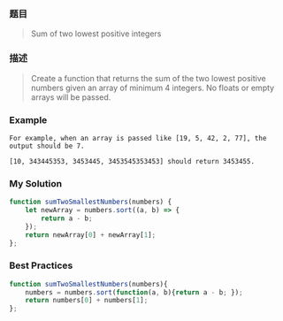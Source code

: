 ### 题目
> Sum of two lowest positive integers

### 描述
> Create a function that returns the sum of the two lowest positive numbers given an array of minimum 4 integers. No floats or empty arrays will be passed.

### Example
`For example, when an array is passed like [19, 5, 42, 2, 77], the output should be 7.`

`[10, 343445353, 3453445, 3453545353453] should return 3453455.`

### My Solution
```javascript
function sumTwoSmallestNumbers(numbers) {  
    let newArray = numbers.sort((a, b) => {
        return a - b;
    });
    return newArray[0] + newArray[1];
};
```

### Best Practices
```javascript
function sumTwoSmallestNumbers(numbers){  
    numbers = numbers.sort(function(a, b){return a - b; });
    return numbers[0] + numbers[1];
};
```